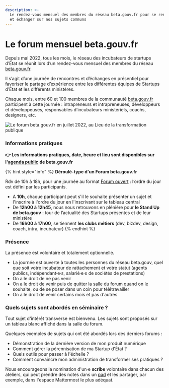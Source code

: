 ```yaml
---
description: >-
  Le rendez-vous mensuel des membres du réseau beta.gouv.fr pour se rencontrer
  et échanger sur nos sujets communs
---
```


# Le forum mensuel beta.gouv.fr

Depuis mai 2022, tous les mois, le réseau des incubateurs de startups d’État se réunit lors d’un rendez-vous mensuel des membres du réseau [beta.gouv.fr](http://beta.gouv.fr/).

Il s’agit d’une journée de rencontres et d’échanges en présentiel pour favoriser le partage d’expérience entre les différentes équipes de Startups d’État et les différents ministères.

Chaque mois, entre 60 et 100 membres de la communauté [beta.gouv.fr](http://beta.gouv.fr/) participent à cette journée : intrapreneurs et intrapreneuses, développeurs et développeuses, responsables d’incubateurs ministériels, coachs, designers, etc.

![Le forum beta.gouv.fr en juillet 2022, au Lieu de la transformation publique](../../../.gitbook/assets/IMG\_8811.jpg)

### Informations pratiques

**👉 Les informations pratiques, date, heure et lieu sont disponibles sur l'**[**agenda public**](https://calendar.google.com/calendar/embed?src=0ieonqap1r5jeal5ugeuhoovlg%40group.calendar.google.com\&ctz=Europe%2FParis) **de beta.gouv.fr**

{% hint style="info" %}
**Déroulé-type d'un Forum beta.gouv.fr**

Rdv de 10h à 18h, pour une journée au format [Forum ouvert](https://fr.wikipedia.org/wiki/M%C3%A9thodologie\_Forum\_Ouvert) : l’ordre du jour est défini par les participants.

* A **10h**, chaque participant peut s'il le souhaite présenter un sujet et l'inscrire à l'ordre du jour en l'inscrivant sur le tableau central
* De **12h00 à 12h45**, nous nous retrouvons en plénière pour **le Stand Up de beta.gouv** : tour de l’actualité des Startups présentes et de leur ministère
* De **16h00 à 17h00**, se tiennent **les clubs métiers** (dev, bizdev, design, coach, intra, incubateur)
{% endhint %}

### Présence

La présence est volontaire et totalement optionnelle.

* La journée est ouverte à toutes les personnes du réseau beta.gouv, quel que soit votre incubateur de rattachement et votre statut (agents publics, indépendant·e·s, salarié·e·s de sociétés de prestations)
* On a le droit de ne pas venir
* On a le droit de venir puis de quitter la salle du forum quand on le souhaite, ou de se poser dans un coin pour télétravailler
* On a le droit de venir certains mois et pas d'autres

### Quels sujets sont abordés en séminaire ?

Tout sujet d'intérêt transverse est bienvenu. Les sujets sont proposés sur un tableau blanc affiché dans la salle du forum.

Quelques exemples de sujets qui ont été abordés lors des derniers forums :

* Démonstration de la dernière version de mon produit numérique
* Comment gérer la pérennisation de ma Startup d'État ?
* Quels outils pour passer à l'échelle ?
* Comment convaincre mon administration de transformer ses pratiques ?

Nous encourageons la nomination d'un·e **scribe** volontaire dans chacun des ateliers, qui peut prendre des notes dans un [pad](../../../jutilise-les-outils-de-la-communaute/pad.md) et les partager, par exemple, dans l'espace Mattermost le plus adéquat.
